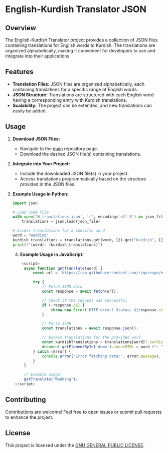 # English-Kurdish Translator JSON

## Overview

The English-Kurdish Translator project provides a collection of JSON files containing translations for English words to Kurdish. The translations are organized alphabetically, making it convenient for developers to use and integrate into their applications.

## Features

- **Translation Files:** JSON files are organized alphabetically, each containing translations for a specific range of English words.
- **JSON Structure:** Translations are structured with each English word having a corresponding entry with Kurdish translations.
- **Scalability:** The project can be extended, and new translations can easily be added.

## Usage

1. **Download JSON Files:**
   - Navigate to the [main]([https://github.com/rzgarespo/english-kurdish-dictionary-json/)  repository page.
   - Download the desired JSON file(s) containing translations.

2. **Integrate into Your Project:**
   - Include the downloaded JSON file(s) in your project.
   - Access translations programmatically based on the structure provided in the JSON files.

3. **Example Usage in Python:**
   ```python
   import json

   # Load JSON file
   with open('W_translations.json', 'r', encoding='utf-8') as json_file:
       translations = json.load(json_file)

   # Access translations for a specific word
   word = "Wadding"
   kurdish_translations = translations.get(word, {}).get("kurdish", [])
   print(f"{word}: {kurdish_translations}")
   ```
   4. **Example Usage in JavaScript:**
   ```javascript
       <script>
        async function getTranslate(word) {
            const url = 'https://raw.githubusercontent.com/rzgarespo/english-kurdish-dictionary-json/main/W_translations.json';

            try {
                // Fetch JSON data
                const response = await fetch(url);

                // Check if the request was successful
                if (!response.ok) {
                    throw new Error(`HTTP error! Status: ${response.status}`);
                }

                // Parse JSON
                const translations = await response.json();

                // Access translations for the provided word
                const kurdishTranslations = translations[word]?.kurdish || [];
                document.getElementById('demo').innerHTML = word +": "+ kurdishTranslations;
            } catch (error) {
                console.error('Error fetching data:', error.message);
            }
        }

        // Example usage
        getTranslate('Wadding');
    </script>
   ```

## Contributing

Contributions are welcome! Feel free to open issues or submit pull requests to enhance the project.

## License

This project is licensed under the [GNU GENERAL PUBLIC LICENSE](LICENSE).


